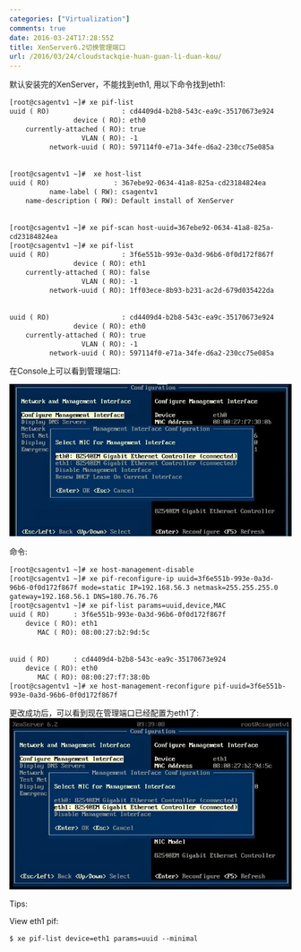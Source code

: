 ```yaml
---
categories: ["Virtualization"]
comments: true
date: 2016-03-24T17:28:55Z
title: XenServer6.2切换管理端口
url: /2016/03/24/cloudstackqie-huan-guan-li-duan-kou/
---
```


默认安装完的XenServer，不能找到eth1, 用以下命令找到eth1:     

```
[root@csagentv1 ~]# xe pif-list
uuid ( RO)                  : cd4409d4-b2b8-543c-ea9c-35170673e924
                device ( RO): eth0
    currently-attached ( RO): true
                  VLAN ( RO): -1
          network-uuid ( RO): 597114f0-e71a-34fe-d6a2-230cc75e085a


[root@csagentv1 ~]#  xe host-list
uuid ( RO)                : 367ebe92-0634-41a8-825a-cd23184824ea
          name-label ( RW): csagentv1
    name-description ( RW): Default install of XenServer


[root@csagentv1 ~]# xe pif-scan host-uuid=367ebe92-0634-41a8-825a-cd23184824ea
[root@csagentv1 ~]# xe pif-list
uuid ( RO)                  : 3f6e551b-993e-0a3d-96b6-0f0d172f867f
                device ( RO): eth1
    currently-attached ( RO): false
                  VLAN ( RO): -1
          network-uuid ( RO): 1ff03ece-8b93-b231-ac2d-679d035422da


uuid ( RO)                  : cd4409d4-b2b8-543c-ea9c-35170673e924
                device ( RO): eth0
    currently-attached ( RO): true
                  VLAN ( RO): -1
          network-uuid ( RO): 597114f0-e71a-34fe-d6a2-230cc75e085a
```

在Console上可以看到管理端口:     

![/images/2016_03_24_17_33_06_659x355.jpg](/images/2016_03_24_17_33_06_659x355.jpg)     

命令:    

```
[root@csagentv1 ~]# xe host-management-disable
[root@csagentv1 ~]# xe pif-reconfigure-ip uuid=3f6e551b-993e-0a3d-96b6-0f0d172f867f mode=static IP=192.168.56.3 netmask=255.255.255.0 gateway=192.168.56.1 DNS=180.76.76.76
[root@csagentv1 ~]# xe pif-list params=uuid,device,MAC
uuid ( RO)      : 3f6e551b-993e-0a3d-96b6-0f0d172f867f
    device ( RO): eth1
       MAC ( RO): 08:00:27:b2:9d:5c


uuid ( RO)      : cd4409d4-b2b8-543c-ea9c-35170673e924
    device ( RO): eth0
       MAC ( RO): 08:00:27:f7:38:0b
[root@csagentv1 ~]# xe host-management-reconfigure pif-uuid=3f6e551b-993e-0a3d-96b6-0f0d172f867f
```

更改成功后，可以看到现在管理端口已经配置为eth1了:    
![/images/2016_03_24_17_39_08_653x397.jpg](/images/2016_03_24_17_39_08_653x397.jpg)    

Tips:   

View eth1 pif:   

```
$ xe pif-list device=eth1 params=uuid --minimal
```
